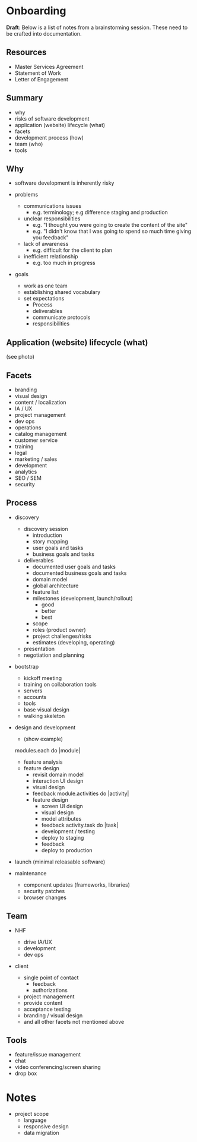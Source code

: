 # Onboarding

**Draft**: Below is a list of notes from a brainstorming session. These need to be crafted
into documentation.

## Resources

- Master Services Agreement
- Statement of Work
- Letter of Engagement

## Summary

- why
- risks of software development
- application (website) lifecycle (what)
- facets
- development process (how)
- team (who)
- tools

## Why

- software development is inherently risky

- problems
  - communications issues
    - e.g. terminology; e.g difference staging and production
  - unclear responsibilities
    - e.g. "I thought you were going to create the content of the site"
    - e.g. "I didn't know that I was going to spend so much time giving you feedback"
  - lack of awareness
    - e.g. difficult for the client to plan
  - inefficient relationship
    - e.g. too much in progress

- goals
  - work as one team
  - establishing shared vocabulary
  - set expectations
    - Process
    - deliverables
    - communicate protocols
    - responsibilities

## Application (website) lifecycle (what)

(see photo)

## Facets

- branding
- visual design
- content / localization
- IA / UX
- project management
- dev ops
- operations
- catalog management
- customer service
- training
- legal
- marketing / sales
- development
- analytics
- SEO / SEM
- security

## Process

- discovery
  - discovery session
    - introduction
    - story mapping
    - user goals and tasks
    - business goals and tasks
  - deliverables
    - documented user goals and tasks
    - documented business goals and tasks
    - domain model
    - global architecture
    - feature list
    - milestones (development, launch/rollout)
      - good
      - better
      - best
    - scope
    - roles (product owner)
    - project challenges/risks
    - estimates (developing, operating)
  - presentation
  - negotiation and planning

- bootstrap
  - kickoff meeting
  - training on collaboration tools
  - servers
  - accounts
  - tools
  - base visual design  
  - walking skeleton

- design and development
  - (show example)

  modules.each do |module|
    - feature analysis
    - feature design
      - revisit domain model
      - interaction UI design
      - visual design
      - feedback
    module.activities do |activity|
      - feature design
        - screen UI design
        - visual design
        - model attributes
        - feedback
      activity.task do |task|
        - development / testing
        - deploy to staging
        - feedback
        - deploy to production

- launch (minimal releasable software)

- maintenance
  - component updates (frameworks, libraries)
  - security patches
  - browser changes

## Team

- NHF
  - drive IA/UX
  - development
  - dev ops

- client
  - single point of contact
    - feedback
    - authorizations
  - project management
  - provide content
  - acceptance testing
  - branding / visual design
  - and all other facets not mentioned above

## Tools

- feature/issue management
- chat
- video conferencing/screen sharing
- drop box

# Notes


- project scope
  - language
  - responsive design
  - data migration
